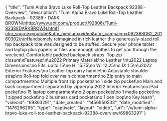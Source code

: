 {
    "title": "Tumi Alpha Bravo Luke Roll-Top Leather Backpack 92388 - Overview",
    "description": "Tumi Alpha Bravo Luke Roll-Top Leather Backpack - 92388 - DARK BROWN\nhttp:\/\/www.abt.com\/product\/92806\/Tumi-92388DARKBROWN.html?utm_source=youtube&utm_medium=video&utm_campaign=092388DB2_20160302\n\nHandsomely reimagined in rich leather this generously-sized roll top backpack tote was designed to be stuffed. Secure your phone tablet and laptop plus papers or files and enough clothes to get you through the weekend. Comfortable padded backpack straps. Top zip closure\nFeatures:\n\u2022 Primary Material:\no Leather \n\u2022 Laptop Dimensions:\no Fits: up to 15\no H: 15.75\no W: 12.25\no D: 1.5\n\u2022 Exterior Features:\no Leather top carry handle\no Adjustable shoulder strap\no Roll-top fold over main compartment\no Zip entry to main compartment\no Multiple front zip pockets\no 1 side zip pocket\no Main and back compartment separated by zipper\n\u2022 Interior Features:\no iPad pocket\no 15 laptop compartment\no 2 open pockets\no 1 media pocket\no 1 zipped pocket\no 2 business card pockets\no 1 pen loop\no Key leash",
    "videoid": "69863291",
    "date_created": "1456950533",
    "date_modified": "1476296265",
    "type": "captivate",
    "layout": "video",
    "url": "\/v\/tumi-alpha-bravo-luke-roll-top-leather-backpack-92388-overview\/69863291"
}